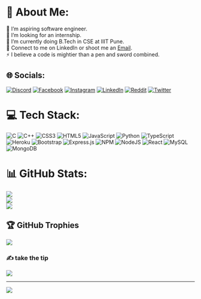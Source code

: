 # 💫 About Me:
🔭 I’m aspiring software engineer.<br>🤝 I’m looking for an internship.<br>🌱 I’m currently doing B.Tech in CSE at IIIT Pune.<br>💬 Connect to me on LinkedIn or shoot me an <a href="mailto:priyanshkumar50@gmail.com">Email</a>.<br>⚡ I believe a code is mightier than a pen and sword combined.


## 🌐 Socials:
[![Discord](https://img.shields.io/badge/Discord-%237289DA.svg?logo=discord&logoColor=white)](https://discord.com/users/532235898298040341) [![Facebook](https://img.shields.io/badge/Facebook-%231877F2.svg?logo=Facebook&logoColor=white)](https://facebook.com/priyansh.aryap) [![Instagram](https://img.shields.io/badge/Instagram-%23E4405F.svg?logo=Instagram&logoColor=white)](https://instagram.com/conscious_bucker) [![LinkedIn](https://img.shields.io/badge/LinkedIn-%230077B5.svg?logo=linkedin&logoColor=white)](https://linkedin.com/in/https://www.linkedin.com/in/priyansh-kumar-296983224/) [![Reddit](https://img.shields.io/badge/Reddit-%23FF4500.svg?logo=Reddit&logoColor=white)](https://reddit.com/user/u/chalaak-billu-69) [![Twitter](https://img.shields.io/badge/Twitter-%231DA1F2.svg?logo=Twitter&logoColor=white)](https://twitter.com/ConsciousBucker) 

# 💻 Tech Stack:
![C](https://img.shields.io/badge/c-%2300599C.svg?style=for-the-badge&logo=c&logoColor=white) ![C++](https://img.shields.io/badge/c++-%2300599C.svg?style=for-the-badge&logo=c%2B%2B&logoColor=white) ![CSS3](https://img.shields.io/badge/css3-%231572B6.svg?style=for-the-badge&logo=css3&logoColor=white) ![HTML5](https://img.shields.io/badge/html5-%23E34F26.svg?style=for-the-badge&logo=html5&logoColor=white) ![JavaScript](https://img.shields.io/badge/javascript-%23323330.svg?style=for-the-badge&logo=javascript&logoColor=%23F7DF1E) ![Python](https://img.shields.io/badge/python-3670A0?style=for-the-badge&logo=python&logoColor=ffdd54) ![TypeScript](https://img.shields.io/badge/typescript-%23007ACC.svg?style=for-the-badge&logo=typescript&logoColor=white) ![Heroku](https://img.shields.io/badge/heroku-%23430098.svg?style=for-the-badge&logo=heroku&logoColor=white) ![Bootstrap](https://img.shields.io/badge/bootstrap-%23563D7C.svg?style=for-the-badge&logo=bootstrap&logoColor=white) ![Express.js](https://img.shields.io/badge/express.js-%23404d59.svg?style=for-the-badge&logo=express&logoColor=%2361DAFB) ![NPM](https://img.shields.io/badge/NPM-%23000000.svg?style=for-the-badge&logo=npm&logoColor=white) ![NodeJS](https://img.shields.io/badge/node.js-6DA55F?style=for-the-badge&logo=node.js&logoColor=white) ![React](https://img.shields.io/badge/react-%2320232a.svg?style=for-the-badge&logo=react&logoColor=%2361DAFB) ![MySQL](https://img.shields.io/badge/mysql-%2300f.svg?style=for-the-badge&logo=mysql&logoColor=white) ![MongoDB](https://img.shields.io/badge/MongoDB-%234ea94b.svg?style=for-the-badge&logo=mongodb&logoColor=white)
# 📊 GitHub Stats:
![](https://github-readme-stats.vercel.app/api?username=priyansh2120&theme=dark&hide_border=false&include_all_commits=false&count_private=false)<br/>
![](https://github-readme-streak-stats.herokuapp.com/?user=priyansh2120&theme=dark&hide_border=false)<br/>
![](https://github-readme-stats.vercel.app/api/top-langs/?username=priyansh2120&theme=dark&hide_border=false&include_all_commits=false&count_private=false&layout=compact)

## 🏆 GitHub Trophies
![](https://github-profile-trophy.vercel.app/?username=priyansh2120&theme=radical&no-frame=false&no-bg=false&margin-w=4)

### ✍️ take the tip 
![](https://quotes-github-readme.vercel.app/api?type=horizontal&theme=radical)



---
[![](https://visitcount.itsvg.in/api?id=priyansh2120&icon=0&color=0)](https://visitcount.itsvg.in)

